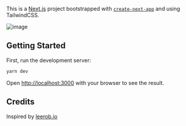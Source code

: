 This is a [Next.js](https://nextjs.org/) project bootstrapped with [`create-next-app`](https://github.com/vercel/next.js/tree/canary/packages/create-next-app) and using TailwindCSS.

![image](https://user-images.githubusercontent.com/4112343/104246870-bebcaa00-5434-11eb-8d08-c70b2f5344a6.png)

## Getting Started

First, run the development server:

```bash
yarn dev
```

Open [http://localhost:3000](http://localhost:3000) with your browser to see the result.

## Credits

Inspired by [leerob.io](https://github.com/leerob/leerob.io)
